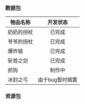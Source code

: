 ### 数据包

| 物品名称 | 开发状态 |
| ------- | :----: |
| 奶奶的拐杖 | 已完成 |
| 爷爷的拐杖 | 已完成 |
| 爆炸镐 | 已完成 |
| 斩首之剑 | 已完成 |
| 抓钩 | 制作中 |
| 冰封之弓 | 由于bug暂时搁置 |

### 资源包